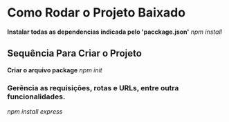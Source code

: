 # Como Rodar o Projeto Baixado
**Instalar todas as dependencias indicada pelo 'pacckage.json'** 
*npm install*

## Sequência Para Criar o Projeto
**Criar o arquivo package**
*npm init*

### Gerência as requisições, rotas e URLs, entre outra funcionalidades.
*npm install express*
